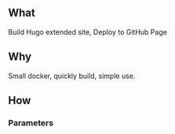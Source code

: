 ## What

Build Hugo extended site, Deploy to GitHub Page

## Why

Small docker, quickly build, simple use.

## How

### Parameters
